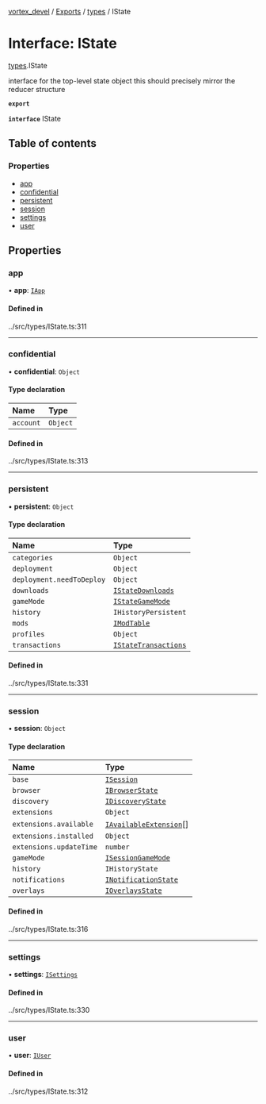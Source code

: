 [vortex_devel](../README.md) / [Exports](../modules.md) / [types](../modules/types.md) / IState

# Interface: IState

[types](../modules/types.md).IState

interface for the top-level state object
this should precisely mirror the reducer structure

**`export`**

**`interface`** IState

## Table of contents

### Properties

- [app](types.IState.md#app)
- [confidential](types.IState.md#confidential)
- [persistent](types.IState.md#persistent)
- [session](types.IState.md#session)
- [settings](types.IState.md#settings)
- [user](types.IState.md#user)

## Properties

### app

• **app**: [`IApp`](types.IApp.md)

#### Defined in

../src/types/IState.ts:311

___

### confidential

• **confidential**: `Object`

#### Type declaration

| Name | Type |
| :------ | :------ |
| `account` | `Object` |

#### Defined in

../src/types/IState.ts:313

___

### persistent

• **persistent**: `Object`

#### Type declaration

| Name | Type |
| :------ | :------ |
| `categories` | `Object` |
| `deployment` | `Object` |
| `deployment.needToDeploy` | `Object` |
| `downloads` | [`IStateDownloads`](types.IStateDownloads.md) |
| `gameMode` | [`IStateGameMode`](types.IStateGameMode.md) |
| `history` | `IHistoryPersistent` |
| `mods` | [`IModTable`](types.IModTable.md) |
| `profiles` | `Object` |
| `transactions` | [`IStateTransactions`](types.IStateTransactions.md) |

#### Defined in

../src/types/IState.ts:331

___

### session

• **session**: `Object`

#### Type declaration

| Name | Type |
| :------ | :------ |
| `base` | [`ISession`](types.ISession.md) |
| `browser` | [`IBrowserState`](types.IBrowserState.md) |
| `discovery` | [`IDiscoveryState`](types.IDiscoveryState.md) |
| `extensions` | `Object` |
| `extensions.available` | [`IAvailableExtension`](types.IAvailableExtension.md)[] |
| `extensions.installed` | `Object` |
| `extensions.updateTime` | `number` |
| `gameMode` | [`ISessionGameMode`](types.ISessionGameMode.md) |
| `history` | `IHistoryState` |
| `notifications` | [`INotificationState`](types.INotificationState.md) |
| `overlays` | [`IOverlaysState`](types.IOverlaysState.md) |

#### Defined in

../src/types/IState.ts:316

___

### settings

• **settings**: [`ISettings`](types.ISettings.md)

#### Defined in

../src/types/IState.ts:330

___

### user

• **user**: [`IUser`](types.IUser.md)

#### Defined in

../src/types/IState.ts:312
